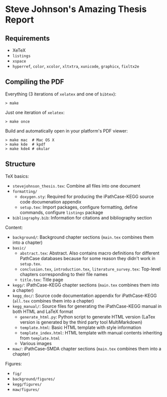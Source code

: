 Steve Johnson's Amazing Thesis Report
=====================================

Requirements
------------

* XeTeX
* `listings`
* `xspace`
* `hyperref`, `color`, `xcolor`, `xltxtra`, `xunicode`, `graphicx`, `fixltx2e`

Compiling the PDF
-----------------

Everything (3 iterations of `xelatex` and one of `bibtex`):

    > make

Just one iteration of `xelatex`:

    > make once

Build and automatically open in your platform's PDF viewer:

    > make mac  # Mac OS X
    > make kde  # kpdf
    > make kde4 # okular

Structure
---------

TeX basics:

* `stevejohnson_thesis.tex`: Combine all files into one document
* `formatting/`
    * `doxygen.sty`: Required for producing the iPathCase-KEGG source code
      documenation appendix
    * `setup.tex`: Import packages, configure formatting, define commands,
      configure `listings` package
* `bibliography.bib`: Information for citations and bibliography section

Content:

* `background/`: Background chapter sections (`main.tex` combines them into a
  chapter)
* `basic/`
    * `abstract.tex`: Abstract. Also contains macro definitions for different
      PathCase databases because for some reason they didn't work in
      `setup.tex`.
    * `conclusion.tex`, `introduction.tex`, `literature_survey.tex`: Top-level
      chapters corresponding to their file names
    * `title.tex`: Title page
* `kegg/`: iPathCase-KEGG chapter sections (`main.tex` combines them into a
  chapter)
* `kegg_doc/`: Source code documentation appendix for iPathCase-KEGG (`all.tex`
  combines them into a chapter)
* `kegg_manual/`: Source files for generating the iPathCase-KEGG manual in both
  HTML and LaTeX format
    * `generate_html.py`: Python script to generate HTML version (LaTex version
      is generated by the third party tool MultiMarkdown)
    * `template.html`: Basic HTML template with style information
    * `template_index.html`: HTML template with manual contents inheriting from
      `template.html`
    * Various images
* `maw/`: iPathCase-SMDA chapter sections (`main.tex` combines them into a
  chapter)

Figures:

* `fig/`
* `background/figures/`
* `kegg/figures/`
* `maw/figures/`
